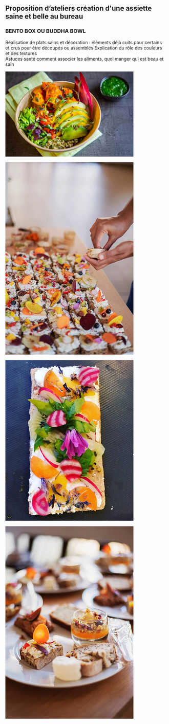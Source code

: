 ## Proposition d’ateliers création d'une assiette saine et belle au bureau




### BENTO BOX OU BUDDHA BOWL

Réalisation de plats sains et décoration : éléments déjà cuits pour certains et crus pour être découpés ou assemblés
Explication du rôle des couleurs et des textures  
Astuces santé comment associer les aliments, quoi manger qui est beau et sain  


![buddha bowl](https://github.com/bndct-lmbrt/ateliers/raw/master/medias/buddha1.jpg)  

![buddha bowl](https://github.com/bndct-lmbrt/ateliers/raw/master/medias/buddha2.jpg)  

![buddha bowl](https://github.com/bndct-lmbrt/ateliers/raw/master/medias/buddha3.jpg)  

![buddha bowl](https://github.com/bndct-lmbrt/ateliers/raw/master/medias/buddha4.jpg)  